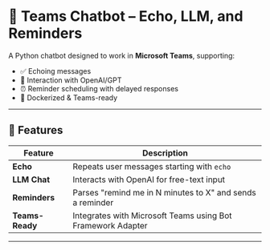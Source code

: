 # 🤖 Teams Chatbot – Echo, LLM, and Reminders

A Python chatbot designed to work in **Microsoft Teams**, supporting:

- ✅ Echoing messages
- 🤖 Interaction with OpenAI/GPT
- ⏰ Reminder scheduling with delayed responses
- 🐳 Dockerized & Teams-ready

---

## 🚀 Features

| Feature       | Description                                                  |
|---------------|--------------------------------------------------------------|
| **Echo**      | Repeats user messages starting with `echo`                  |
| **LLM Chat**  | Interacts with OpenAI for free-text input                    |
| **Reminders** | Parses "remind me in N minutes to X" and sends a reminder    |
| **Teams-Ready**| Integrates with Microsoft Teams using Bot Framework Adapter |

---

